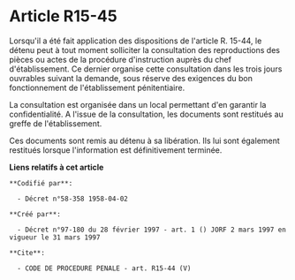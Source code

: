 # Article R15-45

Lorsqu'il a été fait application des dispositions de l'article R. 15-44, le détenu peut à tout moment solliciter la
consultation des reproductions des pièces ou actes de la procédure d'instruction auprès du chef d'établissement. Ce dernier
organise cette consultation dans les trois jours ouvrables suivant la demande, sous réserve des exigences du bon
fonctionnement de l'établissement pénitentiaire.

La consultation est organisée dans un local permettant d'en garantir la confidentialité. A l'issue de la consultation, les
documents sont restitués au greffe de l'établissement.

Ces documents sont remis au détenu à sa libération. Ils lui sont également restitués lorsque l'information est définitivement
terminée.

**Liens relatifs à cet article**

	**Codifié par**:

	  - Décret n°58-358 1958-04-02

	**Créé par**:

	  - Décret n°97-180 du 28 février 1997 - art. 1 () JORF 2 mars 1997 en vigueur le 31 mars 1997

	**Cite**:

	  - CODE DE PROCEDURE PENALE - art. R15-44 (V)
